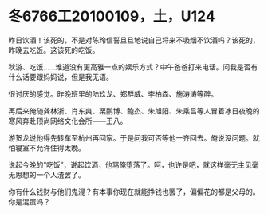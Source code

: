 # 冬6766工20100109，土，U124

昨日饮酒！该死的，不是对陈玲信誓旦旦地说自己将来不吸烟不饮酒吗？该死的，昨晚去吃饭。这该死的吃饭。

秋游、吃饭……难道没有更高雅一点的娱乐方式？中午爸爸打来电话。问我是否有什么话要跟妈妈说，但是我无语。

很讨厌的感觉。昨晚班里的陆玖龙、郑群威、李柏森、施涛涛等醉。

再后来俺随龚林浙、肖东爽、栗鹏博、鲍杰、朱旭阳、朱乘吕等人冒着冰日夜晚的寒风奔赴顶尚网络文化会所——王八。

游贺龙说他得先转车至杭州再回家。于是问我可否等他一齐回去。俺说没问题。就怕寝室不允许住得太晚。

说起今晚的“吃饭”，说起饮酒，他骂俺堕落了。呵，也许是吧，就这样毫无主见毫无思想的一个人渣罢了。

你有什么钱财与他们鬼混？有本事你现在就能挣钱也罢了，偏偏花的都是父母的。你是混蛋吗？
